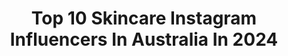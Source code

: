 ---
title: Top 10 Skincare Instagram Influencers In Australia In 2024
description: >-
  Find top skincare Instagram influencers in Australia in 2024. Most popular hashtags: #skincare #skincareroutine #makeup #skincaretips.
platform: Instagram
hits: 322
text_top: Discover the most popular Instagram accounts on inBeat.
text_bottom: Our search engine aggregates 322 Instagram influencers like this in Australia for you to collaborate.
profiles:
  - username: "immy.maryam"
    fullname: >-
      IMMY MARYAM
    bio: >-
      Pakistani Australian 🇵🇰🇦🇺 Pharmacist | Content Creator SKINCARE | TRAVEL ✈️ FOLLOW US @tani.sidd @immyandtani
    location: "Australia"
    followers: 162809
    engagement: 421
    commentsToLikes: 0.016176
    id: ck0u9b2ai9f5c0i19fwobqy75
    verified: false
    hashtags: "#clearskin, #skincareroutine, #skingoals, #pakistan"
  - username: "lucyisdewy"
    fullname: >-
      Lucy Xu
    bio: >-
      ✨beauty & skincare ugc creator 🌝sensitive oily skin gal with hormonal acne 💌 lucyisdewy@gmail.com 📍syd, aus
    location: "Australia"
    followers: 39426
    engagement: 951
    commentsToLikes: 0.263706
    id: cl48q86nflgi50i23x0pjiv55
    verified: false
    hashtags: "#blushon, #blushrose, #blusher, #ad"
  - username: "veryvinca"
    fullname: >-
      vinca mika🎀
    bio: >-
      🪷͙֒a girly girl in melbourne!🇦🇺 🎀͙֒lifestyle, makeup & skincare, fashion inspo♡ ➴DM me for girly adviceଘ(੭•ᴗ•)੭ 💌: 𝐯𝐞𝐫𝐲𝐯𝐢𝐧𝐜𝐚@𝐠𝐦𝐚𝐢𝐥.𝐜𝐨𝐦
    location: "Australia"
    followers: 184578
    engagement: 838
    commentsToLikes: 0.017226
    id: cloqu1ntvgwx20j08aoz8rsh5
    verified: false
    hashtags: "#outfit, #explorepage, #coquette, #softgirlaesthetic"
  - username: "ameliasingson"
    fullname: >-
      AMELIA SINGSON KEMP
    bio: >-
      ON MATERNITY LEAVE 🇵🇭🧖🏽‍♀️Beauty Girlie / MUA / Skincare Aficionado 🎙Host: @warmandfuzzy_podcast 📧simone@precisionmgmt.com.au
    location: "Australia"
    followers: 20035
    engagement: 395
    commentsToLikes: 0.011464
    id: cl48q86exlgay0i233f3o2htw
    verified: false
    hashtags: "#makeupreel, #pregnantstyle, #makeuptutorial, #makeupreels"
  - username: "minniemakeup_"
    fullname: >-
      Minnie | Sydney Beauty Creator
    bio: >-
      Glad you’re here 🫶🏻 Acne, Makeup, Skincare & SPF Passionate about women being happy 💌 minnie@whiterabbitsocial.com ✍🏻 @whiterabbitsocial_
    location: "Australia"
    followers: 10603
    engagement: 385
    commentsToLikes: 0.207268
    id: cl4f68hoypm1f0i230wxz0l0i
    verified: false
    hashtags: "#bts, #skincare, #skincaredaily, #skincarecommunity"
  - username: "delfinablaquier"
    fullname: >-
      Delfina Blaquier
    bio: >-
      Creating content | travels, ♥️ for horses, Landscape & int Design, + favs 🧡 skincare & fashion DM FOR COLLABS
    location: "Australia"
    followers: 560901
    engagement: 352
    commentsToLikes: 0.005713
    id: ck0u23ogvyus80i19eubcdqxm
    verified: true
    hashtags: "#taraharperbeauty, #naturalskinjourney, #jetsetterglow, #goodtimes"
  - username: "skinwith_a"
    fullname: >-
      amanda 🦋
    bio: >-
      🧚‍♀️💗✨🍵🫧 Welcome to my obsession✨ 👸🏻Skincare, haircare & beauty 📍SYD, AUS 💌skin_bya@hotmail.com
    location: "Australia"
    followers: 31850
    engagement: 331
    commentsToLikes: 0.269614
    id: cl48q8cmlllmn0i23i0kz6xk2
    verified: false
    hashtags: "#skincare, #skincareasmr, #skincareroutine, #skincareobsessed"
  - username: "byemmaleah"
    fullname: >-
      Emilia Marantos
    bio: >-
      for the girls 🫶🏽 beauty, skincare, hair, life etc. 💌: allegra@thebookingproject.com
    location: "Australia"
    followers: 289726
    engagement: 294
    commentsToLikes: 0.067128
    id: cl4l962k3t1en0i232ak4mtb9
    verified: false
    hashtags: "#nighttimeskincare, #makeup, #skincareroutine, #hairgrowth"
  - username: "mellovesthat"
    fullname: >-
      Mel | Skincare • Makeup • Beauty
    bio: >-
      skincare, makeup & beauty for the acne prone girlies based in Melbourne, Aus enquiries: mellovesthat@outlook.com
    location: "Australia"
    followers: 11206
    engagement: 289
    commentsToLikes: 0.226959
    id: cl3w8z4yccoko0i23reqsai1v
    verified: false
    hashtags: "#skincareblogger, #acnetreatment, #skincarecommunity, #skincare"
  - username: "mikashskincare"
    fullname: >-
      Mikash Skincare
    bio: >-
      🇵🇸Award Winning Natural Skincare Mikash is well known for selling out fast Formulated in small batches Find us at @dallas.pharmacy @pharmacy4lessmcity
    location: "Australia"
    followers: 29566
    engagement: 260
    commentsToLikes: 0.081594
    id: clpwukuqrm80o0k08kxeoiwrx
    verified: false
    hashtags: "#mikashskincare, #adoublelife, #mothersday2024, #freepalestine"
---